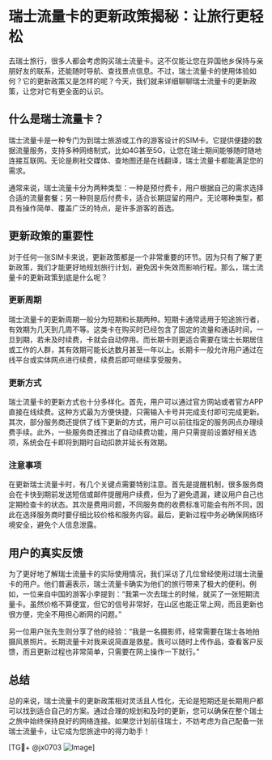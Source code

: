 # 瑞士流量卡的更新政策揭秘：让旅行更轻松

去瑞士旅行，很多人都会考虑购买瑞士流量卡。这不仅能让您在异国他乡保持与亲朋好友的联系，还能随时导航、查找景点信息。不过，瑞士流量卡的使用体验如何？它的更新政策又是怎样的呢？今天，我们就来详细聊聊瑞士流量卡的更新政策，让您对它有更全面的认识。

## 什么是瑞士流量卡？

瑞士流量卡是一种专门为到瑞士旅游或工作的游客设计的SIM卡。它提供便捷的数据流量服务，支持多种网络制式，比如4G甚至5G，让您在瑞士期间能够随时随地连接互联网。无论是刷社交媒体、查地图还是在线翻译，瑞士流量卡都能满足您的需求。

通常来说，瑞士流量卡分为两种类型：一种是预付费卡，用户根据自己的需求选择合适的流量套餐；另一种则是后付费卡，适合长期逗留的用户。无论哪种类型，都具有操作简单、覆盖广泛的特点，是许多游客的首选。

## 更新政策的重要性

对于任何一张SIM卡来说，更新政策都是一个非常重要的环节。因为只有了解了更新政策，我们才能更好地规划旅行计划，避免因卡失效而影响行程。那么，瑞士流量卡的更新政策到底是什么呢？

### 更新周期

瑞士流量卡的更新周期一般分为短期和长期两种。短期卡通常适用于短途旅行者，有效期为几天到几周不等。这类卡在购买时已经包含了固定的流量和通话时间，一旦到期，若未及时续费，卡就会自动停用。而长期卡则更适合需要在瑞士长期居住或工作的人群，其有效期可能长达数月甚至一年以上。长期卡一般允许用户通过在线平台或实体网点进行续费，续费后即可继续享受服务。

### 更新方式

瑞士流量卡的更新方式也十分多样化。首先，用户可以通过官方网站或者官方APP直接在线续费。这种方式最为方便快捷，只需输入卡号并完成支付即可完成更新。其次，部分服务商还提供了线下更新的方式，用户可以前往指定的服务网点办理续费手续。此外，一些服务商还推出了自动续费功能，用户只需提前设置好相关选项，系统会在卡即将到期时自动扣款并延长有效期。

### 注意事项

在更新瑞士流量卡时，有几个关键点需要特别注意。首先是提醒机制，很多服务商会在卡快到期前发送短信或邮件提醒用户续费，但为了避免遗漏，建议用户自己也定期检查卡的状态。其次是费用问题，不同服务商的收费标准可能会有所不同，因此在选择服务商时要仔细比较价格和服务内容。最后，更新过程中务必确保网络环境安全，避免个人信息泄露。

## 用户的真实反馈

为了更好地了解瑞士流量卡的实际使用情况，我们采访了几位曾经使用过瑞士流量卡的用户。他们普遍表示，瑞士流量卡确实为他们的旅行带来了极大的便利。例如，一位来自中国的游客小李提到：“我第一次去瑞士的时候，就买了一张短期流量卡。虽然价格不算便宜，但它的信号非常好，在山区也能正常上网，而且更新也很方便，完全不用担心断网的问题。”

另一位用户张先生则分享了他的经验：“我是一名摄影师，经常需要在瑞士各地拍摄风景照片。长期流量卡对我来说简直是救星。我可以随时上传作品，查看客户反馈，而且更新过程也非常简单，只需要在网上操作一下就行。”

## 总结

总的来说，瑞士流量卡的更新政策相对灵活且人性化，无论是短期还是长期用户都可以找到适合自己的方案。通过合理的规划和及时的更新，您可以确保在整个瑞士之旅中始终保持良好的网络连接。如果您计划前往瑞士，不妨考虑为自己配备一张瑞士流量卡，让它成为您旅途中的得力助手！

[TG💪+ @jx0703 ![Image](https://github.com/user-attachments/assets/dbca1d08-cadb-493c-b0ec-ad6f7a83f270)]